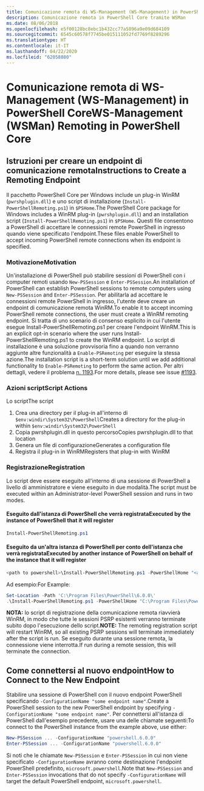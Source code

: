 ```yaml
---
title: Comunicazione remota di WS-Management (WS-Management) in PowerShell Core
description: Comunicazione remota in PowerShell Core tramite WSMan
ms.date: 08/06/2018
ms.openlocfilehash: e5f00128bc8ebc1b432cc77a5896a9e09d684109
ms.sourcegitcommit: 6545c60578f7745be015111052fd7769f8289296
ms.translationtype: HT
ms.contentlocale: it-IT
ms.lasthandoff: 04/22/2020
ms.locfileid: "62058880"
---
```

# <a name="ws-management-wsman-remoting-in-powershell-core"></a><span data-ttu-id="9313b-103">Comunicazione remota di WS-Management (WS-Management) in PowerShell Core</span><span class="sxs-lookup"><span data-stu-id="9313b-103">WS-Management (WSMan) Remoting in PowerShell Core</span></span>

## <a name="instructions-to-create-a-remoting-endpoint"></a><span data-ttu-id="9313b-104">Istruzioni per creare un endpoint di comunicazione remota</span><span class="sxs-lookup"><span data-stu-id="9313b-104">Instructions to Create a Remoting Endpoint</span></span>

<span data-ttu-id="9313b-105">Il pacchetto PowerShell Core per Windows include un plug-in WinRM (`pwrshplugin.dll`) e uno script di installazione (`Install-PowerShellRemoting.ps1`) in `$PSHome`.</span><span class="sxs-lookup"><span data-stu-id="9313b-105">The PowerShell Core package for Windows includes a WinRM plug-in (`pwrshplugin.dll`) and an installation script (`Install-PowerShellRemoting.ps1`) in `$PSHome`.</span></span>
<span data-ttu-id="9313b-106">Questi file consentono a PowerShell di accettare le connessioni remote PowerShell in ingresso quando viene specificato l'endpoint.</span><span class="sxs-lookup"><span data-stu-id="9313b-106">These files enable PowerShell to accept incoming PowerShell remote connections when its endpoint is specified.</span></span>

### <a name="motivation"></a><span data-ttu-id="9313b-107">Motivazione</span><span class="sxs-lookup"><span data-stu-id="9313b-107">Motivation</span></span>

<span data-ttu-id="9313b-108">Un'installazione di PowerShell può stabilire sessioni di PowerShell con i computer remoti usando `New-PSSession` e `Enter-PSSession`.</span><span class="sxs-lookup"><span data-stu-id="9313b-108">An installation of PowerShell can establish PowerShell sessions to remote computers using `New-PSSession` and `Enter-PSSession`.</span></span>
<span data-ttu-id="9313b-109">Per abilitarla ad accettare le connessioni remote PowerShell in ingresso, l'utente deve creare un endpoint di comunicazione remota WinRM.</span><span class="sxs-lookup"><span data-stu-id="9313b-109">To enable it to accept incoming PowerShell remote connections, the user must create a WinRM remoting endpoint.</span></span>
<span data-ttu-id="9313b-110">Si tratta di uno scenario di consenso esplicito in cui l'utente esegue Install-PowerShellRemoting.ps1 per creare l'endpoint WinRM.</span><span class="sxs-lookup"><span data-stu-id="9313b-110">This is an explicit opt-in scenario where the user runs Install-PowerShellRemoting.ps1 to create the WinRM endpoint.</span></span>
<span data-ttu-id="9313b-111">Lo script di installazione è una soluzione provvisoria fino a quando non verranno aggiunte altre funzionalità a `Enable-PSRemoting` per eseguire la stessa azione.</span><span class="sxs-lookup"><span data-stu-id="9313b-111">The installation script is a short-term solution until we add additional functionality to `Enable-PSRemoting` to perform the same action.</span></span>
<span data-ttu-id="9313b-112">Per altri dettagli, vedere il problema [n. 1193](https://github.com/PowerShell/PowerShell/issues/1193).</span><span class="sxs-lookup"><span data-stu-id="9313b-112">For more details, please see issue [#1193](https://github.com/PowerShell/PowerShell/issues/1193).</span></span>

### <a name="script-actions"></a><span data-ttu-id="9313b-113">Azioni script</span><span class="sxs-lookup"><span data-stu-id="9313b-113">Script Actions</span></span>

<span data-ttu-id="9313b-114">Lo script</span><span class="sxs-lookup"><span data-stu-id="9313b-114">The script</span></span>

1. <span data-ttu-id="9313b-115">Crea una directory per il plug-in all'interno di `$env:windir\System32\PowerShell`</span><span class="sxs-lookup"><span data-stu-id="9313b-115">Creates a directory for the plug-in within `$env:windir\System32\PowerShell`</span></span>
1. <span data-ttu-id="9313b-116">Copia pwrshplugin.dll in questo percorso</span><span class="sxs-lookup"><span data-stu-id="9313b-116">Copies pwrshplugin.dll to that location</span></span>
1. <span data-ttu-id="9313b-117">Genera un file di configurazione</span><span class="sxs-lookup"><span data-stu-id="9313b-117">Generates a configuration file</span></span>
1. <span data-ttu-id="9313b-118">Registra il plug-in in WinRM</span><span class="sxs-lookup"><span data-stu-id="9313b-118">Registers that plug-in with WinRM</span></span>

### <a name="registration"></a><span data-ttu-id="9313b-119">Registrazione</span><span class="sxs-lookup"><span data-stu-id="9313b-119">Registration</span></span>

<span data-ttu-id="9313b-120">Lo script deve essere eseguito all'interno di una sessione di PowerShell a livello di amministratore e viene eseguito in due modalità.</span><span class="sxs-lookup"><span data-stu-id="9313b-120">The script must be executed within an Administrator-level PowerShell session and runs in two modes.</span></span>

#### <a name="executed-by-the-instance-of-powershell-that-it-will-register"></a><span data-ttu-id="9313b-121">Eseguito dall'istanza di PowerShell che verrà registrata</span><span class="sxs-lookup"><span data-stu-id="9313b-121">Executed by the instance of PowerShell that it will register</span></span>

```powershell
Install-PowerShellRemoting.ps1
```

#### <a name="executed-by-another-instance-of-powershell-on-behalf-of-the-instance-that-it-will-register"></a><span data-ttu-id="9313b-122">Eseguito da un'altra istanza di PowerShell per conto dell'istanza che verrà registrata</span><span class="sxs-lookup"><span data-stu-id="9313b-122">Executed by another instance of PowerShell on behalf of the instance that it will register</span></span>

```powershell
<path to powershell>\Install-PowerShellRemoting.ps1 -PowerShellHome "<absolute path to the instance's $PSHOME>"
```

<span data-ttu-id="9313b-123">Ad esempio:</span><span class="sxs-lookup"><span data-stu-id="9313b-123">For Example:</span></span>

```powershell
Set-Location -Path 'C:\Program Files\PowerShell\6.0.0\'
.\Install-PowerShellRemoting.ps1 -PowerShellHome "C:\Program Files\PowerShell\6.0.0\"
```

<span data-ttu-id="9313b-124">**NOTA:** lo script di registrazione della comunicazione remota riavvierà WinRM, in modo che tutte le sessioni PSRP esistenti verranno terminate subito dopo l'esecuzione dello script.</span><span class="sxs-lookup"><span data-stu-id="9313b-124">**NOTE:** The remoting registration script will restart WinRM, so all existing PSRP sessions will terminate immediately after the script is run.</span></span> <span data-ttu-id="9313b-125">Se eseguito durante una sessione remota, la connessione viene interrotta.</span><span class="sxs-lookup"><span data-stu-id="9313b-125">If run during a remote session, this will terminate the connection.</span></span>

## <a name="how-to-connect-to-the-new-endpoint"></a><span data-ttu-id="9313b-126">Come connettersi al nuovo endpoint</span><span class="sxs-lookup"><span data-stu-id="9313b-126">How to Connect to the New Endpoint</span></span>

<span data-ttu-id="9313b-127">Stabilire una sessione di PowerShell con il nuovo endpoint PowerShell specificando `-ConfigurationName "some endpoint name"`.</span><span class="sxs-lookup"><span data-stu-id="9313b-127">Create a PowerShell session to the new PowerShell endpoint by specifying `-ConfigurationName "some endpoint name"`.</span></span> <span data-ttu-id="9313b-128">Per connettersi all'istanza di PowerShell dall'esempio precedente, usare una delle chiamate seguenti:</span><span class="sxs-lookup"><span data-stu-id="9313b-128">To connect to the PowerShell instance from the example above, use either:</span></span>

```powershell
New-PSSession ... -ConfigurationName "powershell.6.0.0"
Enter-PSSession ... -ConfigurationName "powershell.6.0.0"
```

<span data-ttu-id="9313b-129">Si noti che le chiamate `New-PSSession` e `Enter-PSSession` in cui non viene specificato `-ConfigurationName` avranno come destinazione l'endpoint PowerShell predefinito, `microsoft.powershell`.</span><span class="sxs-lookup"><span data-stu-id="9313b-129">Note that `New-PSSession` and `Enter-PSSession` invocations that do not specify `-ConfigurationName` will target the default PowerShell endpoint, `microsoft.powershell`.</span></span>